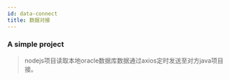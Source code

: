 ```yaml
---
id: data-connect
title: 数据对接
---
```


### A simple project

> nodejs项目读取本地oracle数据库数据通过axios定时发送至对方java项目接。